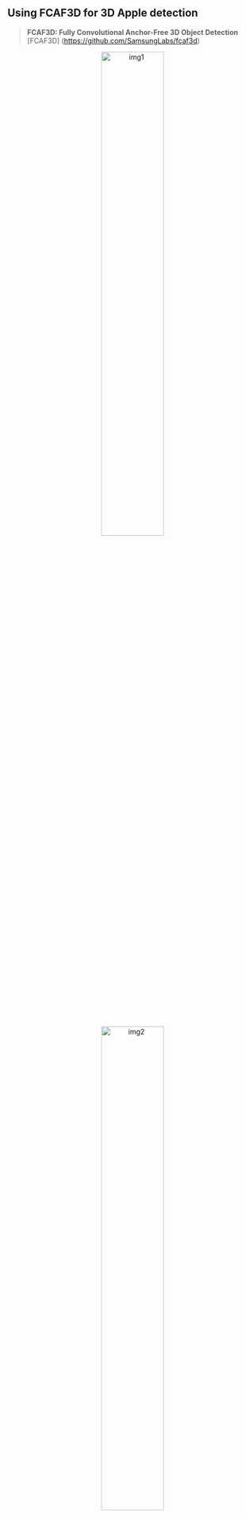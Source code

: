 ## Using FCAF3D for 3D Apple detection

> **FCAF3D: Fully Convolutional Anchor-Free 3D Object Detection**<br>
> [FCAF3D] (https://github.com/SamsungLabs/fcaf3d)


<p align="center">
  <img src="https://github.com/joshiaLee/3D_Object_Detection/assets/93809073/2278455e-af2a-416b-93c7-c0b2be09e397" alt="img1" width="50%"/>
</p>

<p align="center">
  <img src="https://github.com/joshiaLee/3D_Object_Detection/assets/93809073/e731a6f3-4511-441a-b3f9-7b0f6fef05d1" alt="img2" width="50%"/>
</p>



### Installation
For convenience, Docker is available [Dockerfile](docker/Dockerfile).

**Create your own Data**  
Look carefully sunrgbd_trainval folder.
make your own data like sample files.   

```shell
python tools/create_data.py sunrgbd --root-path ./data/sunrgbd --out-dir ./data/sunrgbd --extra-tag sunrgbd
```

**Training**
```shell
python tools/train.py configs/fcaf3d/fcaf3d_sunrgbd-3d-10class.py
```

**Precision on Apple Data**
| Object | mAP@0.25 | mAP@0.5 |
|:------:|:--------:|:-------:|
| Apple | 0.9894 | 0.9822 |



